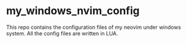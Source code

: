 # my_windows_nvim_config
This repo contains the configuration files of my neovim under windows system. All the config files are written in LUA.
